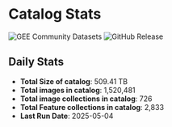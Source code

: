 # Catalog Stats

![GEE Community Datasets](https://img.shields.io/endpoint?url=https://gist.githubusercontent.com/samapriya/34bc0c1280d475d3a69e3b60a706226e/raw/community.json)
![GitHub Release](https://img.shields.io/github/v/release/samapriya/awesome-gee-community-datasets)

## Daily Stats

<!-- START_MARKER -->
* **Total Size of catalog**: 509.41 TB
* **Total images in catalog**: 1,520,481
* **Total image collections in catalog**: 726
* **Total Feature collections in catalog**: 2,833
* **Last Run Date**: 2025-05-04
<!-- END_MARKER -->

